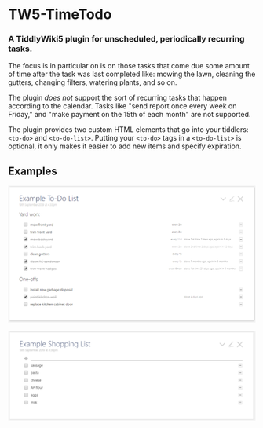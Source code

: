 # TW5-TimeTodo
### A TiddlyWiki5 plugin for unscheduled, periodically recurring tasks.

The focus is in particular on is on those tasks that come due some amount of time after the task was last completed like: mowing the lawn, cleaning the gutters, changing filters, watering plants, and so on.

The plugin *does not* support the sort of recurring tasks that happen according to the calendar. Tasks like "send report once every week on Friday," and "make payment on the 15th of each month" are not supported.

The plugin provides two custom HTML elements that go into your tiddlers: `<to-do>` and `<to-do-list>`. Putting your `<to-do>` tags in a `<to-do-list>` is optional, it only makes it easier to add new items and specify expiration.

## Examples

![Yard and kitchen tasks outside list](/doc/yard_and_kitchen.PNG)

![Shopping list inside list no recur specified](/doc/shopping_list.PNG)
